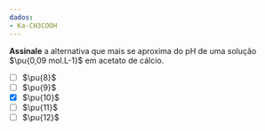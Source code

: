 ```yaml
---
dados:
- Ka-CH3COOH
---
```


**Assinale** a alternativa que mais se aproxima do $\mathrm{pH}$ de uma solução $\pu{0,09 mol.L-1}$ em acetato de cálcio.

- [ ] $\pu{8}$
- [ ] $\pu{9}$
- [x] $\pu{10}$
- [ ] $\pu{11}$
- [ ] $\pu{12}$
